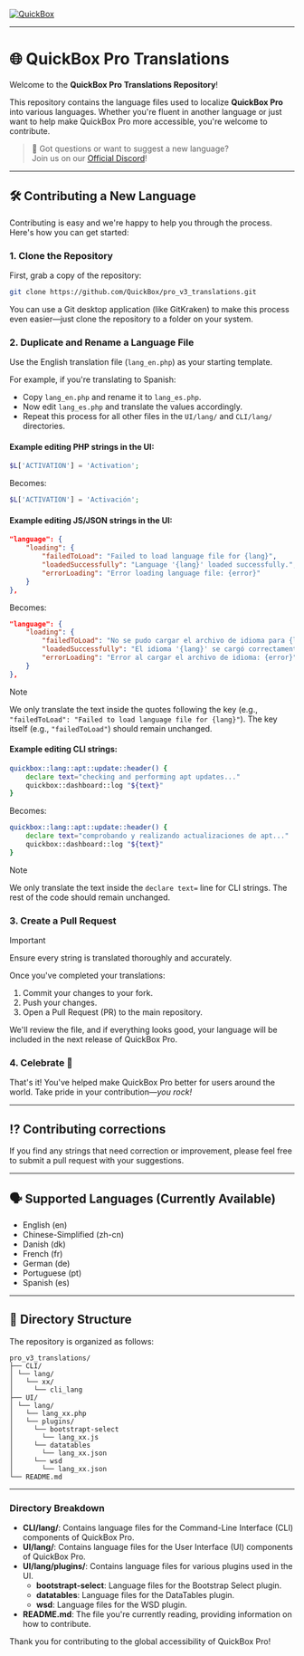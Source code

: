 [![QuickBox](https://quickbox.io/files/2018/12/qb_logo_original.png "QuickBox")](https://quickbox.io)

---

# 🌐 QuickBox Pro Translations

Welcome to the **QuickBox Pro Translations Repository**!

This repository contains the language files used to localize **QuickBox Pro** into various languages. Whether you're fluent in another language or just want to help make QuickBox Pro more accessible, you're welcome to contribute.

> 💬 Got questions or want to suggest a new language?  
> Join us on our [Official Discord](https://discord.gg/hCCbVhu)!

---

## 🛠️ Contributing a New Language

Contributing is easy and we're happy to help you through the process. Here's how you can get started:

### 1. Clone the Repository

First, grab a copy of the repository:

```bash
git clone https://github.com/QuickBox/pro_v3_translations.git
```

You can use a Git desktop application (like GitKraken) to make this process even easier—just clone the repository to a folder on your system.


### 2. Duplicate and Rename a Language File

Use the English translation file (`lang_en.php`) as your starting template.

For example, if you're translating to Spanish:

- Copy `lang_en.php` and rename it to `lang_es.php`.
- Now edit `lang_es.php` and translate the values accordingly.
- Repeat this process for all other files in the `UI/lang/` and `CLI/lang/` directories.

#### Example editing PHP strings in the UI:

```php
$L['ACTIVATION'] = 'Activation';
```

Becomes:
```php
$L['ACTIVATION'] = 'Activación';
```

#### Example editing JS/JSON strings in the UI:

```json
"language": {
	"loading": {
		"failedToLoad": "Failed to load language file for {lang}",
		"loadedSuccessfully": "Language '{lang}' loaded successfully.",
		"errorLoading": "Error loading language file: {error}"
	}
},
```

Becomes:
```json
"language": {
	"loading": {
		"failedToLoad": "No se pudo cargar el archivo de idioma para {lang}",
		"loadedSuccessfully": "El idioma '{lang}' se cargó correctamente.",
		"errorLoading": "Error al cargar el archivo de idioma: {error}"
	}
},
```

> [!NOTE]
> We only translate the text inside the quotes following the key (e.g., `"failedToLoad": "Failed to load language file for {lang}"`). The key itself (e.g., `"failedToLoad"`) should remain unchanged.

#### Example editing CLI strings:

```bash
quickbox::lang::apt::update::header() {
	declare text="checking and performing apt updates..."
	quickbox::dashboard::log "${text}"
}
```

Becomes:
```bash
quickbox::lang::apt::update::header() {
	declare text="comprobando y realizando actualizaciones de apt..."
	quickbox::dashboard::log "${text}"
}
```

> [!NOTE] 
> We only translate the text inside the `declare text=` line for CLI strings. The rest of the code should remain unchanged.

### 3. Create a Pull Request

> [!IMPORTANT]
> Ensure every string is translated thoroughly and accurately.

Once you've completed your translations:

1. Commit your changes to your fork.
2. Push your changes.
3. Open a Pull Request (PR) to the main repository.

We'll review the file, and if everything looks good, your language will be included in the next release of QuickBox Pro.


### 4. Celebrate 🎉

That's it! You've helped make QuickBox Pro better for users around the world.
Take pride in your contribution—*you rock!*

---

## ⁉️ Contributing corrections

If you find any strings that need correction or improvement, please feel free to submit a pull request with your suggestions.

---

## 🗣️ Supported Languages (Currently Available)

- English (en)
- Chinese-Simplified (zh-cn)
- Danish (dk)
- French (fr)
- German (de)
- Portuguese (pt)
- Spanish (es)

---

## 📂 Directory Structure

The repository is organized as follows:
```
pro_v3_translations/ 
├── CLI/ 
│ └── lang/ 
│   └── xx/
│     └── cli_lang
├── UI/ 
│ └── lang/ 
│   └── lang_xx.php
│   └── plugins/
│     └── bootstrapt-select
│       └── lang_xx.js 
│     └── datatables
│       └── lang_xx.json
│     └── wsd
│       └── lang_xx.json
└── README.md
```

---

### Directory Breakdown

- **CLI/lang/**: Contains language files for the Command-Line Interface (CLI) components of QuickBox Pro.
- **UI/lang/**: Contains language files for the User Interface (UI) components of QuickBox Pro.
- **UI/lang/plugins/**: Contains language files for various plugins used in the UI.
  - **bootstrapt-select**: Language files for the Bootstrap Select plugin.
  - **datatables**: Language files for the DataTables plugin.
  - **wsd**: Language files for the WSD plugin.
- **README.md**: The file you're currently reading, providing information on how to contribute.

Thank you for contributing to the global accessibility of QuickBox Pro!